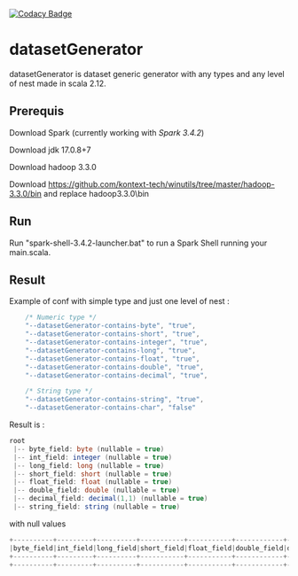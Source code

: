[![Codacy Badge](https://app.codacy.com/project/badge/Grade/831ab1a717f9482e9d71c4dcedb45220)](https://app.codacy.com/gh/julienbonnet50/datasetGenerator/dashboard?utm_source=gh&utm_medium=referral&utm_content=&utm_campaign=Badge_grade)

# datasetGenerator

datasetGenerator is dataset generic generator with any types and any level of nest made in scala 2.12.

## Prerequis

Download Spark (currently working with *Spark 3.4.2*)

Download jdk 17.0.8+7

Download hadoop 3.3.0 

Download https://github.com/kontext-tech/winutils/tree/master/hadoop-3.3.0/bin and replace hadoop3.3.0\bin

## Run

Run "spark-shell-3.4.2-launcher.bat" to run a Spark Shell running your main.scala.

## Result

Example of conf with simple type and just one level of nest :
```scala
    /* Numeric type */
    "--datasetGenerator-contains-byte", "true",
    "--datasetGenerator-contains-short", "true",
    "--datasetGenerator-contains-integer", "true",
    "--datasetGenerator-contains-long", "true",
    "--datasetGenerator-contains-float", "true",
    "--datasetGenerator-contains-double", "true",
    "--datasetGenerator-contains-decimal", "true",

    /* String type */
    "--datasetGenerator-contains-string", "true",
    "--datasetGenerator-contains-char", "false"
```

Result is :

```scala
root
 |-- byte_field: byte (nullable = true)
 |-- int_field: integer (nullable = true)
 |-- long_field: long (nullable = true)
 |-- short_field: short (nullable = true)
 |-- float_field: float (nullable = true)
 |-- double_field: double (nullable = true)
 |-- decimal_field: decimal(1,1) (nullable = true)
 |-- string_field: string (nullable = true)
```
with null values
```scala
+----------+---------+----------+-----------+-----------+------------+-------------+------------+
|byte_field|int_field|long_field|short_field|float_field|double_field|decimal_field|string_field|
+----------+---------+----------+-----------+-----------+------------+-------------+------------+
+----------+---------+----------+-----------+-----------+------------+-------------+------------+
```
